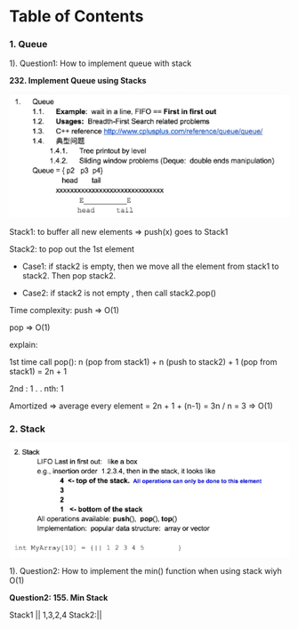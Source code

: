 # Table of Contents

### 1. Queue

1). Question1: How to implement queue with stack

**232. Implement Queue using Stacks**
     
![Screenshot](./images/queue.png)

Stack1:  to buffer all new elements => push(x) goes to Stack1

Stack2:  to pop out the 1st element

   - Case1:  if stack2 is empty, then we move all the element from stack1 to stack2. Then pop stack2.

   - Case2: if stack2 is not empty , then call stack2.pop()


Time complexity: push => O(1)

pop => O(1)

explain:

1st time call pop(): n (pop from stack1)  + n (push to stack2) + 1 (pop from stack1) = 2n + 1

2nd : 1
.
.
nth: 1

Amortized => average every element = 2n + 1 + (n-1) = 3n / n = 3 => O(1)


### 2. Stack

![Screenshot](./images/stack.png)

1). Question2: How to implement the min() function when using stack wiyh O(1)

**Question2: 155. Min Stack**

Stack1 || 1,3,2,4
Stack2:||

